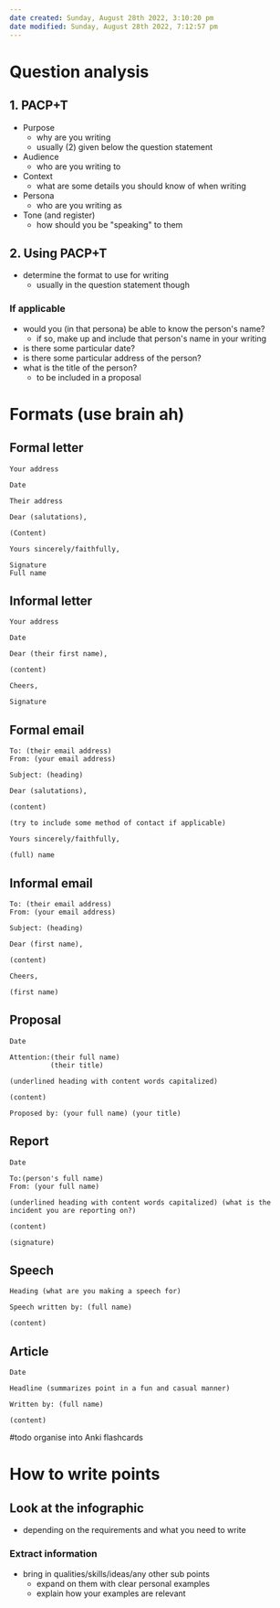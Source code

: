 ```yaml
---
date created: Sunday, August 28th 2022, 3:10:20 pm
date modified: Sunday, August 28th 2022, 7:12:57 pm
---
```


# Question analysis

## 1. PACP+T

- Purpose
	- why are you writing
	- usually (2) given below the question statement
- Audience
	- who are you writing to
- Context
	- what are some details you should know of when writing
- Persona
	- who are you writing as
- Tone (and register)
	- how should you be "speaking" to them

## 2. Using PACP+T

- determine the format to use for writing
	- usually in the question statement though

### If applicable

- would you (in that persona) be able to know the person's name?
	- if so, make up and include that person's name in your writing
- is there some particular date?
- is there some particular address of the person?
- what is the title of the person?
	- to be included in a proposal

# Formats (use brain ah)

## Formal letter

```
Your address

Date

Their address 

Dear (salutations), 

(Content) 

Yours sincerely/faithfully,

Signature
Full name
```

## Informal letter	

```
Your address

Date

Dear (their first name),

(content)

Cheers,

Signature
```

## Formal email	

```
To: (their email address)
From: (your email address)

Subject: (heading)

Dear (salutations),

(content)

(try to include some method of contact if applicable)

Yours sincerely/faithfully,

(full) name
```

## Informal email

```
To: (their email address)
From: (your email address)

Subject: (heading)

Dear (first name),

(content)

Cheers,

(first name)
```

## Proposal

```
Date

Attention:(their full name)
          (their title)
          
(underlined heading with content words capitalized)

(content)

Proposed by: (your full name) (your title)
```

## Report

```
Date

To:(person's full name)
From: (your full name)

(underlined heading with content words capitalized) (what is the incident you are reporting on?)

(content)

(signature)
```

## Speech

```
Heading (what are you making a speech for)

Speech written by: (full name)

(content)
```

## Article

```
Date

Headline (summarizes point in a fun and casual manner)

Written by: (full name)

(content)
```

#todo organise into Anki flashcards

# How to write points

## Look at the infographic

- depending on the requirements and what you need to write

### Extract information

- bring in qualities/skills/ideas/any other sub points
	- expand on them with clear personal examples
	- explain how your examples are relevant